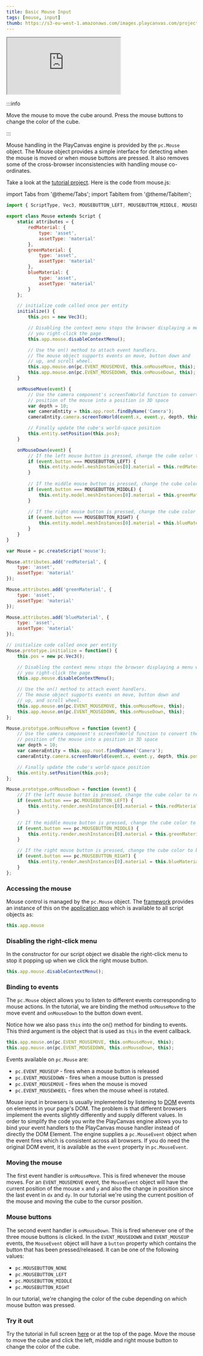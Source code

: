 ```yaml
---
title: Basic Mouse Input
tags: [mouse, input]
thumb: https://s3-eu-west-1.amazonaws.com/images.playcanvas.com/projects/12/405819/2DF062-image-75.jpg
---
```


<div className="iframe-container">
    <iframe loading="lazy" src="https://playcanv.as/p/MHIdZgaj/?overlay=false" title="Basic Mouse Input"></iframe>
</div>

:::info

Move the mouse to move the cube around. Press the mouse buttons to change the color of the cube.

:::

Mouse handling in the PlayCanvas engine is provided by the `pc.Mouse` object. The Mouse object provides a simple interface for detecting when the mouse is moved or when mouse buttons are pressed. It also removes some of the cross-browser inconsistencies with handling mouse co-ordinates.

Take a look at the [tutorial project][1]. Here is the code from mouse.js:

import Tabs from '@theme/Tabs';
import TabItem from '@theme/TabItem';

<Tabs defaultValue="legacy" groupId='script-code'>
<TabItem  value="esm" label="ESM">

```javascript
import { ScriptType, Vec3, MOUSEBUTTON_LEFT, MOUSEBUTTON_MIDDLE, MOUSEBUTTON_RIGHT } from 'playcanvas';

export class Mouse extends Script {
    static attributes = {
        redMaterial: {
            type: 'asset',
            assetType: 'material'
        },
        greenMaterial: {
            type: 'asset',
            assetType: 'material'
        },
        blueMaterial: {
            type: 'asset',
            assetType: 'material'
        }
    };

    // initialize code called once per entity
    initialize() {
        this.pos = new Vec3();

        // Disabling the context menu stops the browser displaying a menu when
        // you right-click the page
        this.app.mouse.disableContextMenu();

        // Use the on() method to attach event handlers.
        // The mouse object supports events on move, button down and
        // up, and scroll wheel.
        this.app.mouse.on(pc.EVENT_MOUSEMOVE, this.onMouseMove, this);
        this.app.mouse.on(pc.EVENT_MOUSEDOWN, this.onMouseDown, this);
    }

    onMouseMove(event) {
        // Use the camera component's screenToWorld function to convert the
        // position of the mouse into a position in 3D space
        var depth = 10;
        var cameraEntity = this.app.root.findByName('Camera');
        cameraEntity.camera.screenToWorld(event.x, event.y, depth, this.pos);

        // Finally update the cube's world-space position
        this.entity.setPosition(this.pos);
    }

    onMouseDown(event) {
        // If the left mouse button is pressed, change the cube color to red
        if (event.button === MOUSEBUTTON_LEFT) {
            this.entity.model.meshInstances[0].material = this.redMaterial.resource;
        }
        
        // If the middle mouse button is pressed, change the cube color to green
        if (event.button === MOUSEBUTTON_MIDDLE) {
            this.entity.model.meshInstances[0].material = this.greenMaterial.resource;
        }
        
        // If the right mouse button is pressed, change the cube color to blue
        if (event.button === MOUSEBUTTON_RIGHT) {
            this.entity.model.meshInstances[0].material = this.blueMaterial.resource;
        }
    }
}
```

</TabItem>
<TabItem value="legacy" label="Legacy">

```javascript
var Mouse = pc.createScript('mouse');

Mouse.attributes.add('redMaterial', {
    type: 'asset',
    assetType: 'material'
});

Mouse.attributes.add('greenMaterial', {
    type: 'asset',
    assetType: 'material'
});

Mouse.attributes.add('blueMaterial', {
    type: 'asset',
    assetType: 'material'
});

// initialize code called once per entity
Mouse.prototype.initialize = function() {
    this.pos = new pc.Vec3();

    // Disabling the context menu stops the browser displaying a menu when
    // you right-click the page
    this.app.mouse.disableContextMenu();

    // Use the on() method to attach event handlers.
    // The mouse object supports events on move, button down and
    // up, and scroll wheel.
    this.app.mouse.on(pc.EVENT_MOUSEMOVE, this.onMouseMove, this);
    this.app.mouse.on(pc.EVENT_MOUSEDOWN, this.onMouseDown, this);
};

Mouse.prototype.onMouseMove = function (event) {
    // Use the camera component's screenToWorld function to convert the
    // position of the mouse into a position in 3D space
    var depth = 10;
    var cameraEntity = this.app.root.findByName('Camera');
    cameraEntity.camera.screenToWorld(event.x, event.y, depth, this.pos);

    // Finally update the cube's world-space position
    this.entity.setPosition(this.pos);
};

Mouse.prototype.onMouseDown = function (event) {
    // If the left mouse button is pressed, change the cube color to red
    if (event.button === pc.MOUSEBUTTON_LEFT) {
        this.entity.render.meshInstances[0].material = this.redMaterial.resource;
    }

    // If the middle mouse button is pressed, change the cube color to green
    if (event.button === pc.MOUSEBUTTON_MIDDLE) {
        this.entity.render.meshInstances[0].material = this.greenMaterial.resource;
    }

    // If the right mouse button is pressed, change the cube color to blue
    if (event.button === pc.MOUSEBUTTON_RIGHT) {
        this.entity.render.meshInstances[0].material = this.blueMaterial.resource;
    }
};
```

</TabItem>
</Tabs>

### Accessing the mouse

Mouse control is managed by the `pc.Mouse` object. The [framework][2] provides an instance of this on the [application app][3] which is available to all script objects as:

```javascript
this.app.mouse
```

### Disabling the right-click menu

In the constructor for our script object we disable the right-click menu to stop it popping up when we click the right mouse button.

```javascript
this.app.mouse.disableContextMenu();
```

### Binding to events

The `pc.Mouse` object allows you to listen to different events corresponding to mouse actions. In the tutorial, we are binding the method `onMouseMove` to the move event and `onMouseDown` to the button down event.

Notice how we also pass `this` into the on() method for binding to events. This third argument is the object that is used as `this` in the event callback.

```javascript
this.app.mouse.on(pc.EVENT_MOUSEMOVE, this.onMouseMove, this);
this.app.mouse.on(pc.EVENT_MOUSEDOWN, this.onMouseDown, this);
```

Events available on `pc.Mouse` are:

* `pc.EVENT_MOUSEUP` - fires when a mouse button is released
* `pc.EVENT_MOUSEDOWN` - fires when a mouse button is pressed
* `pc.EVENT_MOUSEMOVE` - fires when the mouse is moved
* `pc.EVENT_MOUSEWHEEL` - fires when the mouse wheel is rotated.

Mouse input in browsers is usually implemented by listening to [DOM][4] events on elements in your page's DOM. The problem is that different browsers implement the events slightly differently and supply different values. In order to simplify the code you write the PlayCanvas engine allows you to bind your event handlers to the PlayCanvas mouse handler instead of directly the DOM Element. The engine supplies a `pc.MouseEvent` object when the event fires which is consistent across all browsers. If you do need the original DOM event, it is available as the `event` property in `pc.MouseEvent`.

### Moving the mouse

The first event handler is `onMouseMove`. This is fired whenever the mouse moves. For an `EVENT_MOUSEMOVE` event, the `MouseEvent` object will have the current position of the mouse `x` and `y` and also the change in position since the last event in `dx` and `dy`. In our tutorial we're using the current position of the mouse and moving the cube to the cursor position.

### Mouse buttons

The second event handler is `onMouseDown`. This is fired whenever one of the three mouse buttons is clicked. In the `EVENT_MOUSEDOWN` and `EVENT_MOUSEUP` events, the `MouseEvent` object will have a `button` property which contains the button that has been pressed/released. It can be one of the following values:

* `pc.MOUSEBUTTON_NONE`
* `pc.MOUSEBUTTON_LEFT`
* `pc.MOUSEBUTTON_MIDDLE`
* `pc.MOUSEBUTTON_RIGHT`

In our tutorial, we're changing the color of the cube depending on which mouse button was pressed.

### Try it out

Try the tutorial in full screen [here][5] or at the top of the page. Move the mouse to move the cube and click the left, middle and right mouse button to change the color of the cube.

[1]: https://playcanvas.com/project/405819/overview/tutorial-basic-mouse-input
[2]: /user-manual/glossary#framework
[3]: /user-manual/glossary#application
[4]: /user-manual/glossary#dom
[5]: https://playcanv.as/p/MHIdZgaj/
